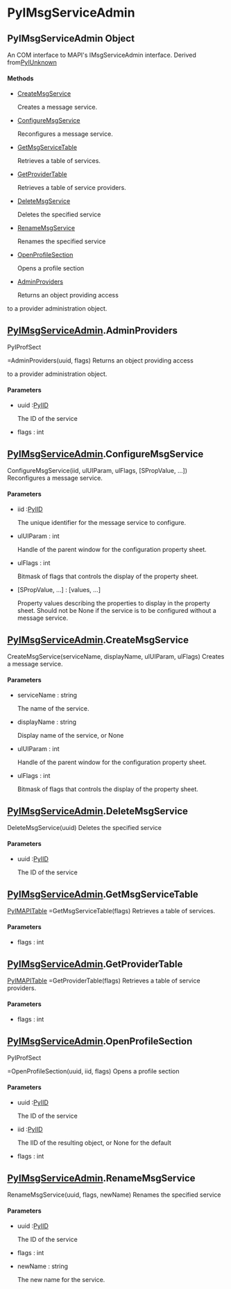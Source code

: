 # PyIMsgServiceAdmin

## PyIMsgServiceAdmin Object



An COM interface to MAPI's IMsgServiceAdmin interface\.
Derived from[PyIUnknown](#pyiunknown)

#### Methods


  - [CreateMsgService](PyIMsgServiceAdmin.md#pyimsgserviceadmincreatemsgservice)

    Creates a message service\.&nbsp;

  - [ConfigureMsgService](PyIMsgServiceAdmin.md#pyimsgserviceadminconfiguremsgservice)

    Reconfigures a message service\.&nbsp;

  - [GetMsgServiceTable](PyIMsgServiceAdmin.md#pyimsgserviceadmingetmsgservicetable)

    Retrieves a table of services\.&nbsp;

  - [GetProviderTable](PyIMsgServiceAdmin.md#pyimsgserviceadmingetprovidertable)

    Retrieves a table of service providers\.&nbsp;

  - [DeleteMsgService](PyIMsgServiceAdmin.md#pyimsgserviceadmindeletemsgservice)

    Deletes the specified service&nbsp;

  - [RenameMsgService](PyIMsgServiceAdmin.md#pyimsgserviceadminrenamemsgservice)

    Renames the specified service&nbsp;

  - [OpenProfileSection](PyIMsgServiceAdmin.md#pyimsgserviceadminopenprofilesection)

    Opens a profile section&nbsp;

  - [AdminProviders](PyIMsgServiceAdmin.md#pyimsgserviceadminadminproviders)

    Returns an object providing access 

to a provider administration object\.&nbsp;

## [PyIMsgServiceAdmin](#pyimsgserviceadmin)\.AdminProviders

PyIProfSect

 =AdminProviders\(uuid, flags\)
Returns an object providing access 

to a provider administration object\.

#### Parameters


  - uuid :[PyIID](#pyiid)

    The ID of the service

  - flags : int

    

## [PyIMsgServiceAdmin](#pyimsgserviceadmin)\.ConfigureMsgService

ConfigureMsgService\(iid, ulUIParam, ulFlags, \[SPropValue, \.\.\.\]\)
Reconfigures a message service\.

#### Parameters


  - iid :[PyIID](#pyiid)

    The unique identifier for the message service to configure\.

  - ulUIParam : int

    Handle of the parent window for the configuration property sheet\.

  - ulFlags : int

    Bitmask of flags that controls the display of the property sheet\.

  - \[SPropValue, \.\.\.\] : \[values, \.\.\.\]

    Property values describing the properties to display in the property sheet\.  Should not be None if the service is to be configured without a message service\.

## [PyIMsgServiceAdmin](#pyimsgserviceadmin)\.CreateMsgService

CreateMsgService\(serviceName, displayName, ulUIParam, ulFlags\)
Creates a message service\.

#### Parameters


  - serviceName : string

    The name of the service\.

  - displayName : string

    Display name of the service, or None

  - ulUIParam : int

    Handle of the parent window for the configuration property sheet\.

  - ulFlags : int

    Bitmask of flags that controls the display of the property sheet\.

## [PyIMsgServiceAdmin](#pyimsgserviceadmin)\.DeleteMsgService

DeleteMsgService\(uuid\)
Deletes the specified service

#### Parameters


  - uuid :[PyIID](#pyiid)

    The ID of the service

## [PyIMsgServiceAdmin](#pyimsgserviceadmin)\.GetMsgServiceTable

[PyIMAPITable](#pyimapitable) =GetMsgServiceTable\(flags\)
Retrieves a table of services\.

#### Parameters


  - flags : int

    

## [PyIMsgServiceAdmin](#pyimsgserviceadmin)\.GetProviderTable

[PyIMAPITable](#pyimapitable) =GetProviderTable\(flags\)
Retrieves a table of service providers\.

#### Parameters


  - flags : int

    

## [PyIMsgServiceAdmin](#pyimsgserviceadmin)\.OpenProfileSection

PyIProfSect

 =OpenProfileSection\(uuid, iid, flags\)
Opens a profile section

#### Parameters


  - uuid :[PyIID](#pyiid)

    The ID of the service

  - iid :[PyIID](#pyiid)

    The IID of the resulting object, or None for the default

  - flags : int

    

## [PyIMsgServiceAdmin](#pyimsgserviceadmin)\.RenameMsgService

RenameMsgService\(uuid, flags, newName\)
Renames the specified service

#### Parameters


  - uuid :[PyIID](#pyiid)

    The ID of the service

  - flags : int

    

  - newName : string

    The new name for the service\.
